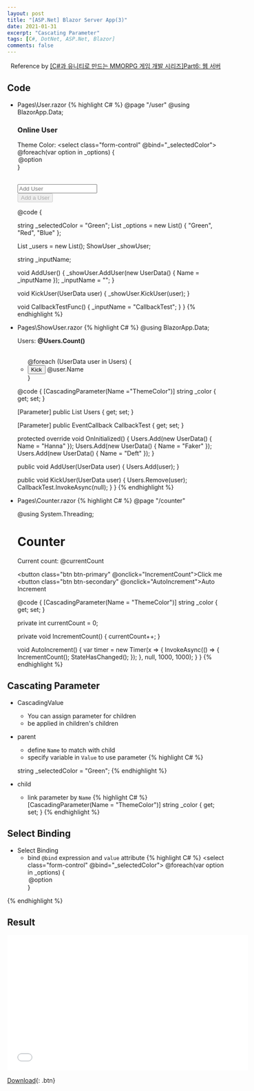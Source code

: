 ```yaml
---
layout: post
title: "[ASP.Net] Blazor Server App(3)"
date: 2021-01-31
excerpt: "Cascating Parameter"
tags: [C#, DotNet, ASP.Net, Blazor]
comments: false
---
```


<center>Reference by <a href="https://www.inflearn.com/course/%EC%9C%A0%EB%8B%88%ED%8B%B0-MMORPG-%EA%B0%9C%EB%B0%9C-part6/dashboard">[C#과 유니티로 만드는 MMORPG 게임 개발 시리즈]Part6: 웹 서버</a></center>


## Code

* Pages\User.razor
{% highlight C# %}
  @page "/user"
  @using  BlazorApp.Data;

  <h3>Online User</h3>

  <label>Theme Color:</label>
  <select class="form-control" @bind="_selectedColor">
    @foreach(var option in _options)
    {
      <option value="@option">
        @option
      </option>
    }
  </select>

  <CascadingValue Name="ThemeColor" Value="_selectedColor">
    <ShowUser Users="_users" CallbackTest="CallbackTestFunc" @ref="_showUser"></ShowUser>
  </CascadingValue>

  <br />

  <div class="container">
    <div class="row">
      <div class="col">
        <input class="form-control" placeholder="Add User"@bind-value="_inputName" />
      </div>
      <div class="col">
        <button class="@_btnClass" type="button" @onclick="AddUser" disabled="@(_users.Count()>=5)">Add a User</button>
      </div>
    </div>
  </div>

  @code {

    string _selectedColor = "Green";
    List<string> _options = new List<string>() { "Green", "Red", "Blue" };

    List<UserData> _users = new List<UserData>();
    ShowUser _showUser;

    string _inputName;

    void AddUser()
    {
      _showUser.AddUser(new UserData() { Name = _inputName });
      _inputName = "";
    }

    void KickUser(UserData user)
    {
      _showUser.KickUser(user);
    }

    void CallbackTestFunc()
    {
      _inputName = "CallbackTest";
    }
  }
{% endhighlight %}

* Pages\ShowUser.razor
{% highlight C# %}
  @using BlazorApp.Data;

  <p>
    Users: <b>@Users.Count()</b>
  </p>

  <Counter></Counter>

  <br />

  <ul class="list-group">
    @foreach (UserData user in Users)
    {
      <li @key="user" class="list-group-item">
        <button type="button" class="btn btn-link" @onclick="(() => KickUser(user))">Kick</button>
        <label style="color:@_color">@user.Name</label>
      </li>
    }
  </ul>

  @code {
    [CascadingParameter(Name ="ThemeColor")]
    string _color { get; set; }  

    [Parameter]
    public List<UserData> Users { get; set; }

    [Parameter]
    public EventCallback CallbackTest { get; set; }

    protected override void OnInitialized()
    {
      Users.Add(new UserData() { Name = "Hanna" });
      Users.Add(new UserData() { Name = "Faker" });
      Users.Add(new UserData() { Name = "Deft" });
    }

    public void AddUser(UserData user)
    {
      Users.Add(user);
    }

    public void KickUser(UserData user)
    {
      Users.Remove(user);
      CallbackTest.InvokeAsync(null);
    }
  }
{% endhighlight %}

* Pages\Counter.razor
{% highlight C# %}
  @page "/counter"

  @using System.Threading;

  <h1 style="color:@_color">Counter</h1>

  <p>Current count: @currentCount</p>

  <button class="btn btn-primary" @onclick="IncrementCount">Click me</button>
  <button class="btn btn-secondary" @onclick="AutoIncrement">Auto Increment</button>


  @code {
    [CascadingParameter(Name = "ThemeColor")]
    string _color { get; set; }

    private int currentCount = 0;

    private void IncrementCount()
    {
      currentCount++;
    }

    void AutoIncrement()
    {
      var timer = new Timer(x =>
      {
        InvokeAsync(() =>
        {
          IncrementCount();
          StateHasChanged();
        });
      }, null, 1000, 1000);
    }
  }
{% endhighlight %}


## Cascating Parameter
* CascadingValue
  - You can assign parameter for children
  - be applied in children's children
* parent
  - define `Name` to match with child
  - specify variable in `Value` to use parameter
{% highlight C# %}
  <CascadingValue Name="ThemeColor" Value="_selectedColor">
    <ShowUser Users="_users" CallbackTest="CallbackTestFunc" @ref="_showUser"></ShowUser>
  </CascadingValue>

  string _selectedColor = "Green";
{% endhighlight %}

* child
  - link parameter by `Name`
{% highlight C# %}
  [CascadingParameter(Name = "ThemeColor")]
  string _color { get; set; }
{% endhighlight %}


## Select Binding
* Select Binding
  - bind `@bind` expression and `value` attribute
{% highlight C# %}
  <select class="form-control" @bind="_selectedColor">
    @foreach(var option in _options)
    {
      <option value="@option">
        @option
      </option>
    }
  </select>
{% endhighlight %}


## Result
<iframe width="560" height="315" src="/assets/video/posts/aspdotnet_blazorapp/BlazorApp-Cascating-Parameter.mp4" frameborder="0"> </iframe>

[Download](https://github.com/leehuhlee/CShap){: .btn}
